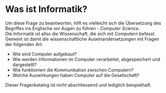 # Was ist Informatik?

Um diese Frage zu beantworten, hilft es vielleicht sich die Übersetzung
des Begriffes ins Englische vor Augen zu führen - *Computer Science*.  
Die Informatik ist allso die Wissenschaft, die sich mit Computern
befasst. Gemeint ist damit die wissenschaftliche Auseinandersetzungen
mit Fragen der folgenden Art:

* Wie sind Computer aufgebaut?
* Wie werden Informationen im Computer verarbeitet, abgespeichert und
  dargestellt? 
* Wie funktioniert die Kommunikation zwischen Computern?
* Welche Auswirkungen haben Computer auf die Gesellschaft?

Dieser Fragenkatalog ist nicht abschliessend und lediglich beispielhaft.
